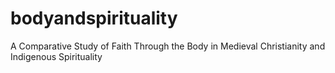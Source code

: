 # bodyandspirituality
A Comparative Study of Faith Through the Body in Medieval Christianity and Indigenous Spirituality

